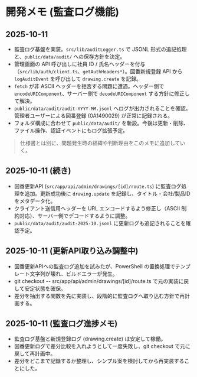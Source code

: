 ﻿# 開発メモ (監査ログ機能)

## 2025-10-11
- 監査ログ基盤を実装。`src/lib/auditLogger.ts` で JSONL 形式の追記処理と、`public/data/audit/` への保存方針を決定。
- 管理画面の API 呼び出しに社員 ID / 氏名ヘッダーを付与（`src/lib/auth/client.ts`、`getAuthHeaders*`）。図番新規登録 API から `logAuditEvent` を呼び出して `drawing.create` を記録。
- `fetch` が非 ASCII ヘッダーを拒否する問題に遭遇。ヘッダー側で `encodeURIComponent`、サーバー側で `decodeURIComponent` する方針に修正して解決。
- `public/data/audit/audit-YYYY-MM.jsonl` へログが出力されることを確認。管理者ユーザーによる図番登録 (0A1490029) が正常に記録される。
- フォルダ構成に合わせて `public/data/audit/` を新設。今後は更新・削除、ファイル操作、認証イベントにもログ拡張予定。

> 仕様書とは別に、問題発生時の経緯や判断理由をこのメモに追加していく。
## 2025-10-11 (続き)
- 図番更新API (`src/app/api/admin/drawings/[id]/route.ts`) に監査ログ処理を追加。更新成功後に `drawing.update` を記録し、タイトル・会社/製品IDをメタデータ化。
- クライアント送信用ヘッダーを URL エンコードするよう修正し（ASCII 制約対応）、サーバー側でデコードするように調整。
- `public/data/audit/audit-2025-10.jsonl` に更新ログも追記されることを確認予定。

## 2025-10-11 (更新API取り込み調整中)
- 図番更新APIへの監査ログ追加を試みたが、PowerShell の置換処理でテンプレート文字列が壊れ、ビルドエラーが発生。
- git checkout -- src/app/api/admin/drawings/[id]/route.ts で元の実装に戻して安定状態を確保。
- 差分を抽出する関数を先に実装し、段階的に監査ログへ取り込む方針で再計画する。

## 2025-10-11 (監査ログ進捗メモ)
- 監査ログ基盤と新規登録ログ (drawing.create) は安定して稼働。
- 図番更新ログで差分比較を入れようとして一度失敗し、git checkout で元に戻して再計画中。
- 差分をどこまで記録するか整理し、シンプル案を検討してから再実装することにした。
